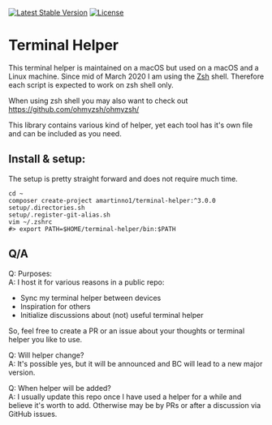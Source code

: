 [![Latest Stable Version](https://poser.pugx.org/amartinno1/terminal-helper/v/stable)](https://packagist.org/packages/amartinno1/terminal-helper)
[![License](https://poser.pugx.org/amartinno1/terminal-helper/license)](https://packagist.org/packages/amartinno1/terminal-helper)

# Terminal Helper

This terminal helper is maintained on a macOS but used on a macOS and a Linux machine.
Since mid of March 2020 I am using the [Zsh](http://www.zsh.org/) shell.
Therefore each script is expected to work on zsh shell only.

When using zsh shell you may also want to check out https://github.com/ohmyzsh/ohmyzsh/

This library contains various kind of helper, yet each tool has it's own file
and can be included as you need.

## Install & setup:

The setup is pretty straight forward and does not require much time.

```
cd ~
composer create-project amartinno1/terminal-helper:^3.0.0
setup/.directories.sh
setup/.register-git-alias.sh
vim ~/.zshrc
#> export PATH=$HOME/terminal-helper/bin:$PATH
```

## Q/A

Q: Purposes:  
A: I host it for various reasons in a public repo:  
* Sync my terminal helper between devices
* Inspiration for others
* Initialize discussions about (not) useful terminal helper

So, feel free to create a PR or an issue about your thoughts or terminal helper you like to use.

Q: Will helper change?  
A: It's possible yes, but it will be announced and BC will lead to a new major version.

Q: When helper will be added?  
A: I usually update this repo once I have used a helper for a while and believe it's worth to add.
Otherwise may be by PRs or after a discussion via GitHub issues.
